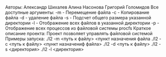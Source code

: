 Авторы: Александр Шихалев
	Алина Насонова
	Григорий Голомидов
Все доступные аргументы:
	-m - Перемещение файла
	-c - Копирование файла
	-d - удаление файла
	-s - Подсчет общего размера указанной директории
	-l - Отображение всех файлов в указанной директории
	-p - Отображение всех процессов из файловой системы procfs
Краткое описание проекта:
	Проект позволяет управлять файловой системой
Примеры запуска:
	./l2 -m <путь к файлу> <пункт назначения файла
	./l2 -c <путь к файлу> <пункт назначениф файла>
	./l2 -d <путь к файлу>
	./l2 -s <директория>
	./l2 -l <директория>
